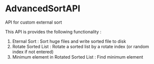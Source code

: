 # AdvancedSortAPI
API for custom external sort

This API is provides the following functionality :<br/>
1. Eternal Sort : Sort huge files and write sorted file to disk<br/>
2. Rotate Sorted List : Rotate a sorted list by a rotate index (or random index if not entered)<br/>
3. Minimum element in Rotated Sorted List : Find minimum element<br/>

